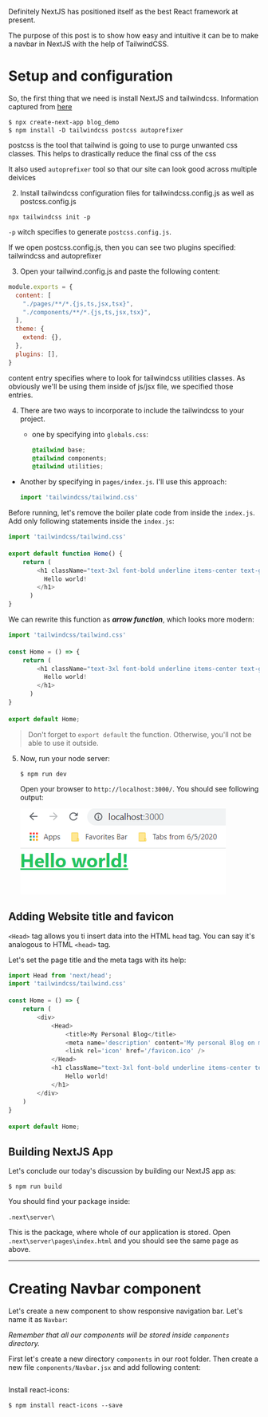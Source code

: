 Definitely NextJS has positioned itself as the best React framework at present.

The purpose of this post is to show how easy and intuitive it can be to make a navbar in NextJS with the help of TailwindCSS. 

# Setup and configuration

So, the first thing that we need is install NextJS and tailwindcss. Information captured from [here](https://tailwindcss.com/docs/guides/nextjs)

```shell
$ npx create-next-app blog_demo
$ npm install -D tailwindcss postcss autoprefixer
```



postcss is the tool that tailwind is going to use to purge unwanted css classes. This helps to drastically reduce the final css of the css

It also used `autoprefixer` tool so that our site can look good across multiple deivices

2. Install tailwindcss configuration files for tailwindcss.config.js as well as postcss.config.js

```shell
npx tailwindcss init -p
```

`-p` witch specifies to generate `postcss.config.js`.

If we open postcss.config.js, then you can see two plugins specified: tailwindcss and autoprefixer

3. Open your tailwind.config.js and paste the following content:

```js
module.exports = {
  content: [
    "./pages/**/*.{js,ts,jsx,tsx}",
    "./components/**/*.{js,ts,jsx,tsx}",
  ],
  theme: {
    extend: {},
  },
  plugins: [],
}
```

content entry specifies where to look for tailwindcss utilities classes. As obviously we'll be using them inside of js/jsx file, we specified those entries.

4. There are two ways to incorporate to include the tailwindcss to your project.

   - one by specifying into `globals.css`:

     ```css
     @tailwind base;
     @tailwind components;
     @tailwind utilities;
     ```

  -   Another by specifying in `pages/index.js`. I'll use this approach:

      ```js
      import 'tailwindcss/tailwind.css'
      ```

Before running, let's remove the boiler plate code from inside the `index.js`. Add only following statements inside the `index.js`:

```js
import 'tailwindcss/tailwind.css'

export default function Home() {
    return (
        <h1 className="text-3xl font-bold underline items-center text-green-500">
          Hello world!
        </h1>
      )
}
```

We can rewrite this function as ***arrow function***, which looks more modern:

```js
import 'tailwindcss/tailwind.css'

const Home = () => {
    return (
        <h1 className="text-3xl font-bold underline items-center text-green-500">
          Hello world!
        </h1>
      )
}

export default Home;
```

> Don't forget to `export default` the function. Otherwise, you'll not be able to use it outside.

5. Now, run your node server:

   ```shell
   $ npm run dev
   ```

   Open your browser to `http://localhost:3000/`. You should see following output:

   ![image-20220104073053837](README.assets/image-20220104073053837.png)

## Adding Website title and favicon

`<Head>` tag allows you ti insert data into the HTML `head` tag. You can say it's analogous to HTML `<head>` tag. 

Let's set the page title and the meta tags with its help:

```js
import Head from 'next/head';
import 'tailwindcss/tailwind.css'

const Home = () => {
    return (
        <div>
            <Head>
                <title>My Personal Blog</title>
                <meta name='description' content='My personal Blog on modern software technologies' />
                <link rel='icon' href='/favicon.ico' />
            </Head>
            <h1 className="text-3xl font-bold underline items-center text-green-500">
                Hello world!
            </h1>
        </div>
    )
}

export default Home;
```

## Building NextJS App

Let's conclude our today's discussion by building our NextJS app as:

```shell
$ npm run build
```

You should find your package inside:

`.next\server\`

This is the package, where whole of our application is stored. Open `.next\server\pages\index.html` and you should see the same page as above.





----





# Creating Navbar component

Let's create a new component to show responsive navigation bar. Let's name it as `Navbar`:

*Remember that all our components will be stored inside `components` directory.*

First let's create a new directory `components` in our root folder. Then create a new file `components/Navbar.jsx` and add following content:

```jsx
```



Install react-icons:

```shell
$ npm install react-icons --save
```

